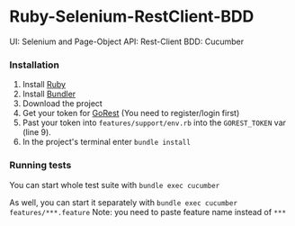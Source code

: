 # Ruby-Selenium-RestClient-BDD
UI: Selenium and Page-Object 
API: Rest-Client
BDD: Cucumber

### Installation
1. Install [Ruby](https://www.ruby-lang.org/en/documentation/installation/)
2. Install [Bundler](https://bundler.io)
3. Download the project
4. Get your token for [GoRest](https://gorest.co.in/my-account/access-tokens) (You need to register/login first)
5. Past your token into `features/support/env.rb` into the `GOREST_TOKEN` var (line 9).
6. In the project's terminal enter `bundle install`

### Running tests
You can start whole test suite with `bundle exec cucumber`

As well, you can start it separately with `bundle exec cucumber features/***.feature`
Note: you need to paste feature name instead of `***`



